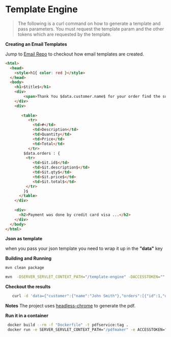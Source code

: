 # Template Engine 

> The following is a curl command on how to generate a template and pass parameters. You must request the template param and the other tokens which are requested by the template.


**Creating an Email Templates**

Jump to [Email Repo](https://github.com/mail-speghatti/email-templates) to checkout how email templates are created.

```html
<html>
  <head>
    <style>h1{ color: red }</style>
  </head>
  <body>
    <h1>$title$</h1>
    <div>
        <span>Thank You $data.customer.name$ for your order find the summary below</span>
    </div>
    <div>
        
       <table>
          <tr>
            <td>#</td>
            <td>Description</td>
            <td>Quantity</td>
            <td>Price</td>
            <td>Total</td>
          </tr>
        $data.orders : {
         <tr>
            <td>$it.id$</td>
            <td>$it.description$</td>
            <td>$it.qty$</td>
            <td>$it.price$</td>
            <td>$it.total$</td>
         </tr>
        }$
      </table>
    </div>
    
    <div>
      <h2>Payment was done by credit card visa ...</h2>
    </div>
  </body>
</html>
```

**Json as template**

when you pass your json template you need to wrap it up in the **"data"** key

**Building and Running**

```bash
mvn clean package
```

```bash
mvn  -DSERVER_SERVLET_CONTEXT_PATH="/template-engine" -DACCESSTOKEN="" -DHOSTNAME="localhost" -DCHROMEPATH="/opt/chromedriver-74.0.3729.6"
```

**Checkout the results**

```bash
   curl -d 'data={"customer":{"name":"John Smith"},"orders":[{"id":1,"description":"Lorem ipsum","qty":1,"price":"1.5","total":"1.5"},{"id":2,"description":"Lorem ipsum","qty":1,"price":"1.5","total":"1.5"},{"id":3,"description":"Lorem ipsum","qty":1,"price":"1.5","total":"1.5"}]}' 'http://localhost:8086/template-engine/pdf/create?template=demo&title=Orders'
```

**Notes**
The project uses [headless-chrome](https://developers.google.com/web/updates/2017/04/headless-chrome) to generate the pdf.

**Run it in a container**

```bash
 docker build --rm -f "Dockerfile" -t pdfservice:tag .
 docker run -e SERVER_SERVLET_CONTEXT_PATH="/pdfmaker" -e ACCESSTOKEN="" -e HOSTNAME="localhost" -e CHROMEPATH="/opt/chromedriver-74.0.3729.6"  -p 8080:8080
 ```
